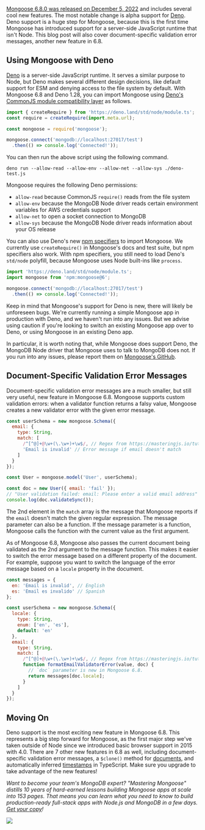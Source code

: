 [Mongoose 6.8.0 was released on December 5, 2022](https://github.com/Automattic/mongoose/releases/tag/6.8.0) and includes several cool new features.
The most notable change is alpha support for [Deno](https://deno.land/).
Deno support is a huge step for Mongoose, because this is the first time Mongoose has introduced support for a server-side JavaScript runtime that isn't Node.
This blog post will also cover document-specific validation error messages, another new feature in 6.8.

Using Mongoose with Deno
-----------------

[Deno](https://deno.land/) is a server-side JavaScript runtime.
It serves a similar purpose to Node, but Deno makes several different design decisions, like default support for ESM and denying access to the file system by default.
With Mongoose 6.8 and Deno 1.28, you can import Mongoose using [Deno's CommonJS module compatibility layer](https://deno.land/std@0.166.0/node/README.md?source=#commonjs-modules-loading) as follows.

```javascript
import { createRequire } from 'https://deno.land/std/node/module.ts';
const require = createRequire(import.meta.url);

const mongoose = require('mongoose');

mongoose.connect('mongodb://localhost:27017/test')
  .then(() => console.log('Connected!'));
```

You can then run the above script using the following command.

```
deno run --allow-read --allow-env --allow-net --allow-sys ./deno-test.js 
```

Mongoose requires the following Deno permissions:

- `allow-read` because CommonJS `require()` reads from the file system
- `allow-env` because the MongoDB Node driver reads certain environment variables for AWS credentials support
- `allow-net` to open a socket connection to MongoDB
- `allow-sys` because the MongoDB Node driver reads information about your OS release

You can also use Deno's new [npm specifiers](https://deno.land/manual@v1.29.0/node/npm_specifiers) to import Mongoose.
We currently use `createRequire()` in Mongoose's docs and test suite, but npm specifiers also work.
With npm specifiers, you still need to load Deno's `std/node` polyfill, because Mongoose uses Node built-ins like `process`.

```javascript
import 'https://deno.land/std/node/module.ts';
import mongoose from 'npm:mongoose@6';

mongoose.connect('mongodb://localhost:27017/test')
  .then(() => console.log('Connected!'));
```

Keep in mind that Mongoose's support for Deno is new, there will likely be unforeseen bugs.
We're currently running a simple Mongoose app in production with Deno, and we haven't run into any issues.
But we advise using caution if you're looking to switch an existing Mongoose app over to Deno, or using Mongoose in an existing Deno app.

In particular, it is worth noting that, while Mongoose does support Deno, the MongoDB Node driver that Mongoose uses to talk to MongoDB does not.
If you run into any issues, please report them on [Mongoose's GitHub](https://github.com/Automattic/mongoose/issues/new/choose).

Document-Specific Validation Error Messages
--------------

Document-specific validation error messages are a much smaller, but still very useful, new feature in Mongoose 6.8.
Mongoose supports custom validation errors: when a validator function returns a falsy value, Mongoose creates a new validator error with the given error message.

```javascript
const userSchema = new mongoose.Schema({
  email: {
    type: String,
    match: [
      /^[^@]+@\w+(\.\w+)+\w$/, // Regex from https://masteringjs.io/tutorials/fundamentals/email-validation
      'Email is invalid' // Error message if email doesn't match
    ]
  }
});

const User = mongoose.model('User', userSchema);

const doc = new User({ email: 'fail' });
// "User validation failed: email: Please enter a valid email address"
console.log(doc.validateSync());
```

The 2nd element in the `match` array is the message that Mongoose reports if the `email` doesn't match the given regular expression.
The message parameter can also be a function.
If the message parameter is a function, Mongoose calls the function with the current value as the first argument.

As of Mongoose 6.8, Mongoose also passes the current document being validated as the 2nd argument to the message function.
This makes it easier to switch the error message based on a different property of the document.
For example, suppose you want to switch the language of the error message based on a `locale` property in the document.

```javascript
const messages = {
  en: 'Email is invalid', // English
  es: 'Email es invalido' // Spanish
};

const userSchema = new mongoose.Schema({
  locale: {
    type: String,
    enum: ['en', 'es'],
    default: 'en'
  },
  email: {
    type: String,
    match: [
      /^[^@]+@\w+(\.\w+)+\w$/, // Regex from https://masteringjs.io/tutorials/fundamentals/email-validation
      function formatEmailValidatorError(value, doc) {
        // `doc` parameter is new in Mongoose 6.8.
        return messages[doc.locale];
      }
    ]
  }
});
```

Moving On
---------

Deno support is the most exciting new feature in Mongoose 6.8.
This represents a big step forward for Mongoose, as the first major step we've taken outside of Node since we introduced basic browser support in 2015 with 4.0.
There are 7 other new features in 6.8 as well, including document-specific validation error messages, a `$clone()` method for [documents](https://mongoosejs.com/docs/documents.html), and automatically inferred [timestamps](https://mongoosejs.com/docs/timestamps.html) in TypeScript.
Make sure you upgrade to take advantage of the new features!

_Want to become your team's MongoDB expert? "Mastering Mongoose" distills 10 years of hard-earned lessons building Mongoose apps at scale into 153 pages. That means you can learn what you need to know to build production-ready full-stack apps with Node.js and MongoDB in a few days. <a href="https://masteringjs.io/ebooks/mastering-mongoose">Get your copy</a>!_

<a href="https://masteringjs.io/ebooks/mastering-mongoose" class="async-await-banner">
  <img src="https://masteringjs.io/ebooks/mastering-mongoose-horizontal.png">
</a>
